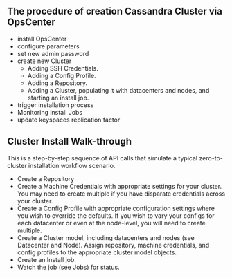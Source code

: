 ## The procedure of creation Cassandra Cluster via OpsCenter

- install OpsCenter
- configure parameters
- set new admin password
- create new Cluster
  - Adding SSH Credentials.
  - Adding a Config Profile.
  - Adding a Repository.
  - Adding a Cluster, populating it with datacenters and nodes, and starting an install job.
- trigger installation process
- Monitoring install Jobs
- update keyspaces replication factor

## Cluster Install Walk-through

This is a step-by-step sequence of API calls that simulate a typical zero-to-cluster installation workflow scenario.

- Create a Repository
- Create a Machine Credentials with appropriate settings for your cluster. You may need to create multiple if you have disparate credentials across your cluster.
- Create a Config Profile with appropriate configuration settings where you wish to override the defaults. If you wish to vary your configs for each datacenter or even at the node-level, you will need to create multiple.
- Create a Cluster model, including datacenters and nodes (see Datacenter and Node). Assign repository, machine credentials, and config profiles to the appropriate cluster model objects.
- Create an Install job.
- Watch the job (see Jobs) for status.
